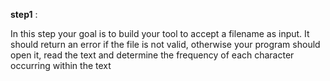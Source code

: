 **step1** :

In this step your goal is to build your tool to accept a filename as input.
It should return an error if the file is not valid, otherwise your program should open it, 
read the text and determine the frequency of each character occurring within the text

